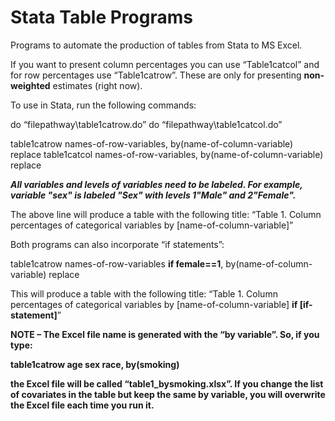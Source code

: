 # Stata Table Programs
Programs to automate the production of tables from Stata to MS Excel.

If you want to present column percentages you can use “Table1catcol” and for row percentages use “Table1catrow”. These are only for presenting **non-weighted** estimates (right now). 

To use in Stata, run the following commands:

do “filepathway\table1catrow.do”
do “filepathway\table1catcol.do”

table1catrow names-of-row-variables, by(name-of-column-variable) replace
table1catcol names-of-row-variables, by(name-of-column-variable) replace

***All variables and levels of variables need to be labeled. For example, variable "sex" is labeled "Sex" with levels 1"Male" and 2"Female".***


The above line will produce a table with the following title: “Table 1. Column percentages of categorical variables by [name-of-column-variable]”

Both programs can also incorporate “if statements”:

table1catrow names-of-row-variables **if female==1**, by(name-of-column-variable) replace

This will produce a table with the following title: “Table 1. Column percentages of categorical variables by [name-of-column-variable] **if [if-statement]**”


**NOTE – The Excel file name is generated with the “by variable”. So, if you type:**

**table1catrow age sex race, by(smoking)** 

**the Excel file will be called “table1_bysmoking.xlsx”. If you change the list of covariates in the table but keep the same by variable, you will overwrite the Excel file each time you run it.**
